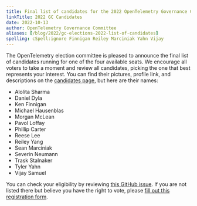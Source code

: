 ```yaml
---
title: Final list of candidates for the 2022 OpenTelemetry Governance Committee
linkTitle: 2022 GC Candidates
date: 2022-10-13
author: OpenTelemetry Governance Committee
aliases: [/blog/2022/gc-elections-2022-list-of-candidates]
spelling: cSpell:ignore Finnigan Reiley Marciniak Yahn Vijay
---
```


The OpenTelemetry election committee is pleased to announce the final list of
candidates running for one of the four available seats. We encourage all voters
to take a moment and review all candidates, picking the one that best represents
your interest. You can find their pictures, profile link, and descriptions on
the
[candidates page](https://github.com/open-telemetry/community/blob/main/elections/2022/governance-committee-candidates.md),
but here are their names:

- Alolita Sharma
- Daniel Dyla
- Ken Finnigan
- Michael Hausenblas
- Morgan McLean
- Pavol Loffay
- Phillip Carter
- Reese Lee
- Reiley Yang
- Sean Marciniak
- Severin Neumann
- Trask Stalnaker
- Tyler Yahn
- Vijay Samuel

You can check your eligibility by reviewing
[this GitHub issue](https://github.com/open-telemetry/community/issues/1173). If
you are not listed there but believe you have the right to vote, please
[fill out this registration form](https://forms.gle/mEDWyn6G7iCe4bvJ7).
